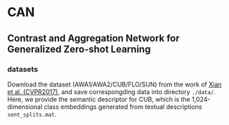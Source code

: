 # CAN
## Contrast and Aggregation Network for Generalized Zero-shot Learning
### datasets
Download the dataset (AWA1/AWA2/CUB/FLO/SUN) from the work of [Xian et al. (CVPR2017)](http://datasets.d2.mpi-inf.mpg.de/xian/xlsa17.zip), and save correspongding data into directory `./data/`. Here, we provide the semantic descriptor for CUB, which is the 1,024-dimensional class embeddings generated from textual descriptions `sent_splits.mat`.
